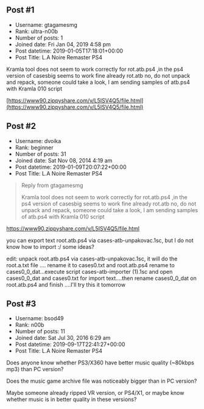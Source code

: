 ## Post #1
- Username: gtagamesmg
- Rank: ultra-n00b
- Number of posts: 1
- Joined date: Fri Jan 04, 2019 4:58 pm
- Post datetime: 2019-01-05T17:18:01+00:00
- Post Title: L.A Noire Remaster PS4

Kramla tool does not seem to work correctly for rot.atb.ps4 ,in the ps4 version of casesbig seems to work fine already rot.atb no, do not unpack and repack, someone could take a look, I am sending samples of  atb.ps4 with Kramla 010 script 

[https://www90.zippyshare.com/v/L5ISV4Q5/file.html](https://www90.zippyshare.com/v/L5ISV4Q5/file.html)
## Post #2
- Username: dvoika
- Rank: beginner
- Number of posts: 31
- Joined date: Sat Nov 08, 2014 4:19 am
- Post datetime: 2019-01-09T20:07:22+00:00
- Post Title: L.A Noire Remaster PS4

> Reply from gtagamesmg
>
> Kramla tool does not seem to work correctly for rot.atb.ps4 ,in the ps4 version of casesbig seems to work fine already rot.atb no, do not unpack and repack, someone could take a look, I am sending samples of  atb.ps4 with Kramla 010 script 

https://www90.zippyshare.com/v/L5ISV4Q5/file.html

you can export text root.atb.ps4 via cases-atb-unpakovac.1sc, but I do not know how to import :/ some ideas?

edit: unpack root.atb.ps4 via cases-atb-unpakovac.1sc, it will do the root.a.txt file .... rename it to cases0.txt and root.atb.ps4 rename to cases0_0_dat...execute script cases-atb-importer (1).1sc and open cases0_0_dat and cases0.txt for import text....then rename cases0_0_dat on root.atb.ps4 and finish ....I'll try this it tomorrow
## Post #3
- Username: bsod49
- Rank: n00b
- Number of posts: 11
- Joined date: Sat Jul 30, 2016 6:29 am
- Post datetime: 2019-09-17T22:41:27+00:00
- Post Title: L.A Noire Remaster PS4

Does anyone know whether PS3/X360 have better music quality (~80kbps mp3) than PC version?

Does the music game archive file was noticeably bigger than in PC version?

Maybe someone already ripped VR version, or PS4/X1, or maybe know whether music is in better quality in these versions?

